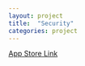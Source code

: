 ```yaml
---
layout: project
title:  "Security"
categories: project
---
```

<a href="https://itunes.apple.com/us/app/security-password-manager-and-security-tips/id1252161851" target='\_blank'>App Store Link</a>
